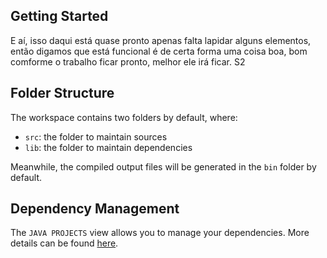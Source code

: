 ## Getting Started

E aí, isso daqui está quase pronto apenas falta lapidar alguns elementos, então digamos que está funcional é de certa forma uma coisa boa, bom comforme 
o trabalho ficar pronto, melhor ele irá ficar. S2

## Folder Structure

The workspace contains two folders by default, where:

- `src`: the folder to maintain sources
- `lib`: the folder to maintain dependencies

Meanwhile, the compiled output files will be generated in the `bin` folder by default.



## Dependency Management

The `JAVA PROJECTS` view allows you to manage your dependencies. More details can be found [here](https://github.com/microsoft/vscode-java-dependency#manage-dependencies).
    
